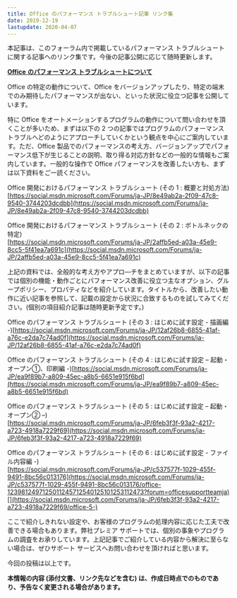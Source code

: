 ```yaml
---
title: Office のパフォーマンス トラブルシュート記事 リンク集
date: 2019-12-19
lastupdate: 2020-04-07
---
```


本記事は、このフォーラム内で掲載しているパフォーマンス トラブルシュートに関する記事へのリンク集です。今後の記事公開に応じて随時更新します。

<u>**Office** **のパフォーマンス トラブルシュートについて**</u>

Office の特定の動作について、Office をバージョンアップしたり、特定の端末でのみ期待したパフォーマンスが出ない、といった状況に役立つ記事を公開しています。

特に Office をオートメーションするプログラムの動作について問い合わせを頂くことが多いため、まずは以下の 2 つの記事ではプログラムのパフォーマンス トラブルへどのようにアプローチしていくかという観点を中心にご案内しています。ただ、Office 製品でのパフォーマンスの考え方、バージョンアップでパフォーマンス低下が生じることの説明、取り得る対応方針などの一般的な情報もご案内しています。一般的な操作で Office パフォーマンスを改善したい方も、まずは以下資料をご一読ください。

Office 開発におけるパフォーマンス トラブルシュート (その 1 : 概要と対処方法)  
[https://social.msdn.microsoft.com/Forums/ja-JP/8e49ab2a-2f09-47c8-9540-3744203dcdbb](https://social.msdn.microsoft.com/Forums/ja-JP/8e49ab2a-2f09-47c8-9540-3744203dcdbb)

Office 開発におけるパフォーマンス トラブルシュート (その 2 : ボトルネックの特定)  
[https://social.msdn.microsoft.com/Forums/ja-JP/2affb5ed-a03a-45e9-8cc5-5f41ea7a691c](https://social.msdn.microsoft.com/Forums/ja-JP/2affb5ed-a03a-45e9-8cc5-5f41ea7a691c)

  
  

上記の資料では、全般的な考え方やアプロ―チをまとめていますが、以下の記事では個別の機能・動作ごとにパフォーマンス改善に役立つ主なオプション、グループポリシー、プロパティなどを紹介しています。タイトルから、改善したい動作に近い記事を参照して、記載の設定から状況に合致するものを試してみてください。(個別の項目紹介記事は随時更新予定です。)

Office のパフォーマンス トラブルシュート (その 3 : はじめに試す設定 - 描画編 -)[https://social.msdn.microsoft.com/Forums/ja-JP/12af26b8-6855-41af-a76c-e2da7c74ad0f](https://social.msdn.microsoft.com/Forums/ja-JP/12af26b8-6855-41af-a76c-e2da7c74ad0f) 

Office のパフォーマンス トラブルシュート (その 4 : はじめに試す設定 – 起動・オープン①、印刷編 -)[https://social.msdn.microsoft.com/Forums/ja-JP/ea9f89b7-a809-45ec-a8b5-6651e915f6bd](https://social.msdn.microsoft.com/Forums/ja-JP/ea9f89b7-a809-45ec-a8b5-6651e915f6bd)

Office のパフォーマンス トラブルシュート (その 5 : はじめに試す設定 – 起動・オープン② –)  
[https://social.msdn.microsoft.com/Forums/ja-JP/6feb3f3f-93a2-4217-a723-4918a7229f69](https://social.msdn.microsoft.com/Forums/ja-JP/6feb3f3f-93a2-4217-a723-4918a7229f69)

Office のパフォーマンス トラブルシュート (その 6 : はじめに試す設定 - ファイル内容編 -)  
[https://social.msdn.microsoft.com/Forums/ja-JP/c537577f-1029-455f-9491-8bc56c013176](https://social.msdn.microsoft.com/Forums/ja-JP/c537577f-1029-455f-9491-8bc56c013176/office-1239812497125011245712540125101253112473?forum=officesupportteamja)[](https://social.msdn.microsoft.com/Forums/ja-JP/6feb3f3f-93a2-4217-a723-4918a7229f69/office-5-)

  
  

ここで紹介しきれない設定や、お客様のプログラムの処理内容に応じた工夫で改善できる場合もあります。弊社プレミア サポートでは、個別の事象やプログラムの調査をお承りしています。上記記事でご紹介している内容から解決に至らない場合は、ぜひサポート サービスへお問い合わせを頂ければと思います。

  
  

今回の投稿は以上です。

**本情報の内容 (添付文書、リンク先などを含む) は、作成日時点でのものであり、予告なく変更される場合があります。**